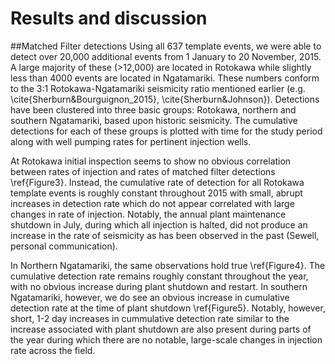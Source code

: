 # Results and discussion
##Matched Filter detections
Using all 637 template events, we were able to detect over 20,000 additional events from 1 January to 20 November, 2015. A large majority of these (>12,000) are located in Rotokawa while slightly less than 4000 events are located in Ngatamariki. These numbers conform to the 3:1 Rotokawa-Ngatamariki seismicity ratio mentioned earlier (e.g. \cite{Sherburn&Bourguignon_2015}, \cite{Sherburn&Johnson}). Detections have been clustered into three basic groups: Rotokawa, northern and southern Ngatamariki, based upon historic seismicity. The cumulative detections for each of these groups is plotted with time for the study period along with well pumping rates for pertinent injection wells. 

At Rotokawa initial inspection seems to show no obvious correlation between rates of injection and rates of matched filter detections \ref{Figure3}. Instead, the cumulative rate of detection for all Rotokawa template events is roughly constant throughout 2015 with small, abrupt increases in detection rate which do not appear correlated with large changes in rate of injection. Notably, the annual plant maintenance shutdown in July, during which all injection is halted, did not produce an increase in the rate of seismicity as has been observed in the past (Sewell, personal communication).

In Northern Ngatamariki, the same observations hold true \ref{Figure4}. The cumulative detection rate remains roughly constant throughout the year, with no obvious increase during plant shutdown and restart. In southern Ngatamariki, however, we do see an obvious increase in cumulative detection rate at the time of plant shutdown \ref{Figure5}. Notably, however, short, 1-2 day increases in cummulative detection rate similar to the increase associated with plant shutdown are also present during parts of the year during which there are no notable, large-scale changes in injection rate across the field.
